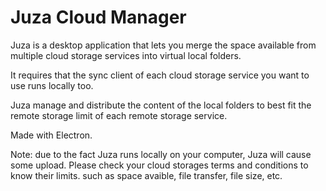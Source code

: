 # Juza Cloud Manager

Juza is a desktop application that lets you merge the space available from multiple cloud storage services into virtual local folders.

It requires that the sync client of each cloud storage service you want to use runs locally too.

Juza manage and distribute the content of the local folders to best fit the remote storage limit of each remote storage service.

Made with Electron.

Note: due to the fact Juza runs locally on your computer, Juza will cause some upload. Please check your cloud storages terms and conditions to know their limits. such as space avaible, file transfer, file size, etc.
